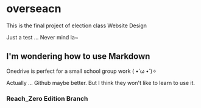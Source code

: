 # overseacn

This is the final project of election class Website Design

Just a test ... Never mind la~

## I'm wondering how to use Markdown

Onedrive is perfect for a small school group work ( •̀ ω •́ )✧

Actually ... Github maybe better. But I think they won't like to learn to use it. 

### Reach_Zero Edition Branch

